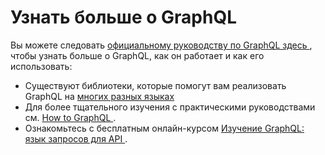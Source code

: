 # Узнать больше о GraphQL

Вы можете следовать [ официальному руководству по GraphQL здесь ](https://graphql.org/learn/), чтобы узнать больше о GraphQL, как он работает и как его использовать:
- Существуют библиотеки, которые помогут вам реализовать GraphQL на [ многих разных языках ](https://graphql.org/code/)
- Для более тщательного изучения с практическими руководствами см. [ How to GraphQL ](https://www.howtographql.com/).
- Ознакомьтесь с бесплатным онлайн-курсом [ Изучение GraphQL: язык запросов для API ](https://www.edx.org/course/exploring-graphql-a-query-language-for-apis).